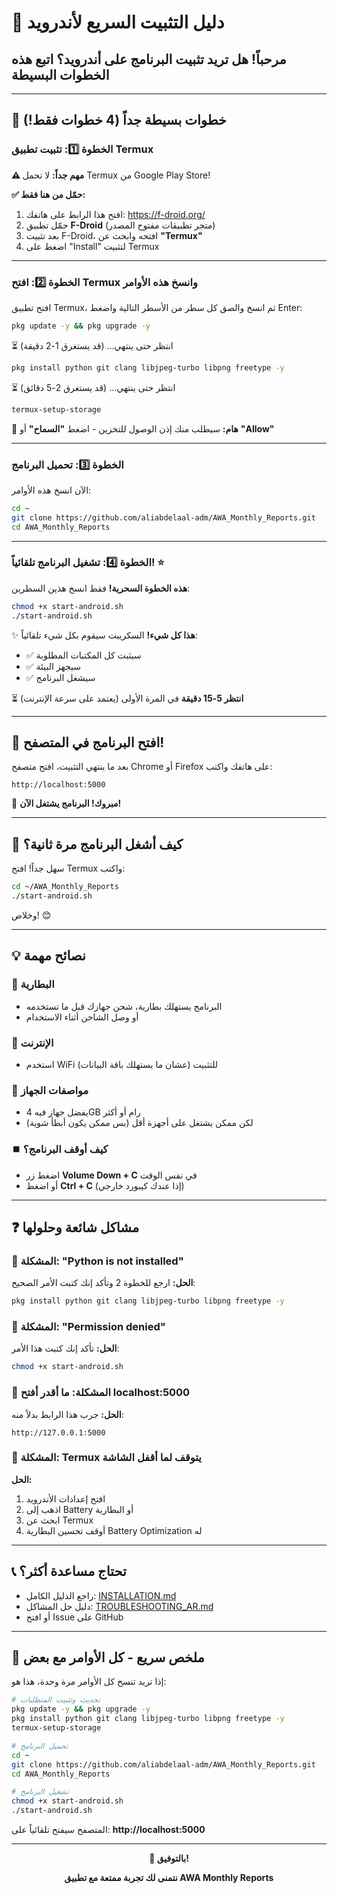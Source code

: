 # 📱 دليل التثبيت السريع لأندرويد

## مرحباً! هل تريد تثبيت البرنامج على أندرويد؟ اتبع هذه الخطوات البسيطة

---

## 🎯 خطوات بسيطة جداً (4 خطوات فقط!)

### الخطوة 1️⃣: تثبيت تطبيق Termux

**⚠️ مهم جداً:** لا تحمل Termux من Google Play Store! 

**✅ حمّل من هنا فقط:**
1. افتح هذا الرابط على هاتفك: https://f-droid.org/
2. حمّل تطبيق **F-Droid** (متجر تطبيقات مفتوح المصدر)
3. بعد تثبيت F-Droid، افتحه وابحث عن **"Termux"**
4. اضغط على "Install" لتثبيت Termux

---

### الخطوة 2️⃣: افتح Termux وانسخ هذه الأوامر

افتح تطبيق Termux، ثم انسخ والصق كل سطر من الأسطر التالية واضغط Enter:

```bash
pkg update -y && pkg upgrade -y
```
⏳ انتظر حتى ينتهي... (قد يستغرق 1-2 دقيقة)

```bash
pkg install python git clang libjpeg-turbo libpng freetype -y
```
⏳ انتظر حتى ينتهي... (قد يستغرق 2-5 دقائق)

```bash
termux-setup-storage
```
📱 **هام:** سيطلب منك إذن الوصول للتخزين - اضغط **"السماح"** أو **"Allow"**

---

### الخطوة 3️⃣: تحميل البرنامج

الآن انسخ هذه الأوامر:

```bash
cd ~
git clone https://github.com/aliabdelaal-adm/AWA_Monthly_Reports.git
cd AWA_Monthly_Reports
```

---

### الخطوة 4️⃣: تشغيل البرنامج تلقائياً! ⭐

**هذه الخطوة السحرية!** فقط انسخ هذين السطرين:

```bash
chmod +x start-android.sh
./start-android.sh
```

✨ **هذا كل شيء!** السكريبت سيقوم بكل شيء تلقائياً:
- ✅ سيثبت كل المكتبات المطلوبة
- ✅ سيجهز البيئة
- ✅ سيشغل البرنامج

⏳ **انتظر 5-15 دقيقة** في المرة الأولى (يعتمد على سرعة الإنترنت)

---

## 🎉 افتح البرنامج في المتصفح!

بعد ما ينتهي التثبيت، افتح متصفح Chrome أو Firefox على هاتفك واكتب:

```
http://localhost:5000
```

🎊 **مبروك! البرنامج يشتغل الآن!**

---

## 🔄 كيف أشغل البرنامج مرة ثانية؟

سهل جداً! افتح Termux واكتب:

```bash
cd ~/AWA_Monthly_Reports
./start-android.sh
```

وخلاص! 😊

---

## 💡 نصائح مهمة

### 🔋 البطارية
- البرنامج يستهلك بطارية، شحن جهازك قبل ما تستخدمه
- أو وصل الشاحن أثناء الاستخدام

### 📶 الإنترنت
- استخدم WiFi للتثبيت (عشان ما يستهلك باقة البيانات)

### 📱 مواصفات الجهاز
- يفضل جهاز فيه 4GB رام أو أكثر
- لكن ممكن يشتغل على أجهزة أقل (بس ممكن يكون أبطأ شوية)

### ⏹️ كيف أوقف البرنامج؟
- اضغط زر **Volume Down + C** في نفس الوقت
- أو اضغط **Ctrl + C** (إذا عندك كيبورد خارجي)

---

## ❓ مشاكل شائعة وحلولها

### 🚫 المشكلة: "Python is not installed"
**الحل:** ارجع للخطوة 2 وتأكد إنك كتبت الأمر الصحيح:
```bash
pkg install python git clang libjpeg-turbo libpng freetype -y
```

### 🚫 المشكلة: "Permission denied"
**الحل:** تأكد إنك كتبت هذا الأمر:
```bash
chmod +x start-android.sh
```

### 🚫 المشكلة: ما أقدر أفتح localhost:5000
**الحل:** جرب هذا الرابط بدلاً منه:
```
http://127.0.0.1:5000
```

### 🚫 المشكلة: Termux يتوقف لما أقفل الشاشة
**الحل:** 
1. افتح إعدادات الأندرويد
2. اذهب إلى Battery أو البطارية
3. ابحث عن Termux
4. أوقف تحسين البطارية Battery Optimization له

---

## 📞 تحتاج مساعدة أكثر؟

- راجع الدليل الكامل: [INSTALLATION.md](INSTALLATION.md)
- دليل حل المشاكل: [TROUBLESHOOTING_AR.md](TROUBLESHOOTING_AR.md)
- أو افتح Issue على GitHub

---

## 📝 ملخص سريع - كل الأوامر مع بعض

إذا تريد تنسخ كل الأوامر مرة وحدة، هذا هو:

```bash
# تحديث وتثبيت المتطلبات
pkg update -y && pkg upgrade -y
pkg install python git clang libjpeg-turbo libpng freetype -y
termux-setup-storage

# تحميل البرنامج
cd ~
git clone https://github.com/aliabdelaal-adm/AWA_Monthly_Reports.git
cd AWA_Monthly_Reports

# تشغيل البرنامج
chmod +x start-android.sh
./start-android.sh
```

المتصفح سيفتح تلقائياً على: **http://localhost:5000**

---

<div align="center">

**🎉 بالتوفيق!**

**نتمنى لك تجربة ممتعة مع تطبيق AWA Monthly Reports**

</div>
